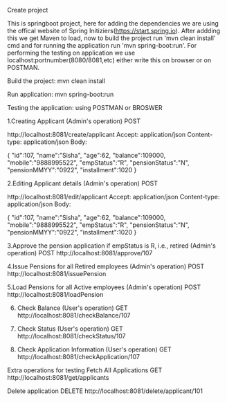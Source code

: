 Create project

This is springboot project, here for adding the dependencies we are using the offical website of Spring Initiziers(https://start.spring.io).
After addding this we get Maven to load, now to build the project run 'mvn clean install' cmd and for running the application run 'mvn spring-boot:run'.
For performing the testing on application we use localhost:portnumber(8080/8081,etc) either write this on browser or on POSTMAN.


Build the project: mvn clean install

Run application: mvn spring-boot:run

Testing the application: using POSTMAN or BROSWER

1.Creating Applicant (Admin's operation)
POST

http://localhost:8081/create/applicant
Accept: application/json Content-type: application/json Body:

{
"id":107,
"name":"Sisha",
"age":62,
"balance":109000,
"mobile":"9888995522",
"empStatus":"R",
"pensionStatus":"N",
"pensionMMYY":"0922",
"installment":1020
}

2.Editing Applicant details (Admin's operation)
POST

http://localhost:8081/edit/applicant
Accept: application/json Content-type: application/json Body:

{
"id":107,
"name":"Sisha",
"age":62,
"balance":109000,
"mobile":"9888995522",
"empStatus":"R",
"pensionStatus":"N",
"pensionMMYY":"0922",
"installment":1020
}

3.Approve the pension application if empStatus is R, i.e., retired (Admin's operation)
POST
http://localhost:8081/approve/107

4.Issue Pensions for all Retired employees (Admin's operation)
POST
http://localhost:8081/issuePension

5.Load Pensions for all Active employees (Admin's operation)
POST
http://localhost:8081/loadPension

6. Check Balance (User's operation)
GET
http://localhost:8081/checkBalance/107

7. Check Status (User's operation)
   GET
http://localhost:8081/checkStatus/107

8. Check Application Information (User's operation)
   GET
http://localhost:8081/checkApplication/107

Extra operations for testing
Fetch All Applications GET
http://localhost:8081/get/applicants

Delete application DELETE
http://localhost:8081/delete/applicant/101
